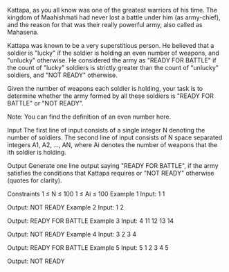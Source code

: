 Kattapa, as you all know was one of the greatest warriors of his time. The kingdom of Maahishmati had never lost a battle under him (as army-chief), and the reason for that was their really powerful army, also called as Mahasena.

Kattapa was known to be a very superstitious person. He believed that a soldier is "lucky" if the soldier is holding an even number of weapons, and "unlucky" otherwise. He considered the army as "READY FOR BATTLE" if the count of "lucky" soldiers is strictly greater than the count of "unlucky" soldiers, and "NOT READY" otherwise.

Given the number of weapons each soldier is holding, your task is to determine whether the army formed by all these soldiers is "READY FOR BATTLE" or "NOT READY".

Note: You can find the definition of an even number here.

Input
The first line of input consists of a single integer N denoting the number of soldiers. The second line of input consists of N space separated integers A1, A2, ..., AN, where Ai denotes the number of weapons that the ith soldier is holding.

Output
Generate one line output saying "READY FOR BATTLE", if the army satisfies the conditions that Kattapa requires or "NOT READY" otherwise (quotes for clarity).

Constraints
1 ≤ N ≤ 100
1 ≤ Ai ≤ 100
Example 1
Input:
1
1

Output:
NOT READY
Example 2
Input:
1
2

Output:
READY FOR BATTLE
Example 3
Input:
4
11 12 13 14

Output:
NOT READY
Example 4
Input:
3
2 3 4

Output:
READY FOR BATTLE
Example 5
Input:
5
1 2 3 4 5

Output:
NOT READY
